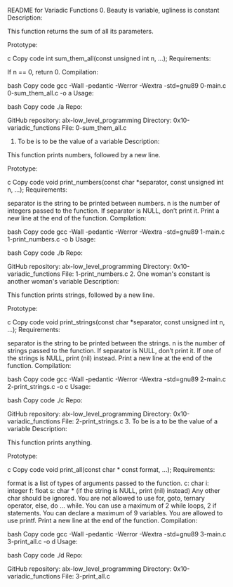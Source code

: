 README for Variadic Functions
0. Beauty is variable, ugliness is constant
Description:

This function returns the sum of all its parameters.

Prototype:

c
Copy code
int sum_them_all(const unsigned int n, ...);
Requirements:

If n == 0, return 0.
Compilation:

bash
Copy code
gcc -Wall -pedantic -Werror -Wextra -std=gnu89 0-main.c 0-sum_them_all.c -o a
Usage:

bash
Copy code
./a
Repo:

GitHub repository: alx-low_level_programming
Directory: 0x10-variadic_functions
File: 0-sum_them_all.c
1. To be is to be the value of a variable
Description:

This function prints numbers, followed by a new line.

Prototype:

c
Copy code
void print_numbers(const char *separator, const unsigned int n, ...);
Requirements:

separator is the string to be printed between numbers.
n is the number of integers passed to the function.
If separator is NULL, don’t print it.
Print a new line at the end of the function.
Compilation:

bash
Copy code
gcc -Wall -pedantic -Werror -Wextra -std=gnu89 1-main.c 1-print_numbers.c -o b
Usage:

bash
Copy code
./b
Repo:

GitHub repository: alx-low_level_programming
Directory: 0x10-variadic_functions
File: 1-print_numbers.c
2. One woman's constant is another woman's variable
Description:

This function prints strings, followed by a new line.

Prototype:

c
Copy code
void print_strings(const char *separator, const unsigned int n, ...);
Requirements:

separator is the string to be printed between the strings.
n is the number of strings passed to the function.
If separator is NULL, don’t print it.
If one of the strings is NULL, print (nil) instead.
Print a new line at the end of the function.
Compilation:

bash
Copy code
gcc -Wall -pedantic -Werror -Wextra -std=gnu89 2-main.c 2-print_strings.c -o c
Usage:

bash
Copy code
./c
Repo:

GitHub repository: alx-low_level_programming
Directory: 0x10-variadic_functions
File: 2-print_strings.c
3. To be is a to be the value of a variable
Description:

This function prints anything.

Prototype:

c
Copy code
void print_all(const char * const format, ...);
Requirements:

format is a list of types of arguments passed to the function.
c: char
i: integer
f: float
s: char * (if the string is NULL, print (nil) instead)
Any other char should be ignored.
You are not allowed to use for, goto, ternary operator, else, do ... while.
You can use a maximum of 2 while loops, 2 if statements.
You can declare a maximum of 9 variables.
You are allowed to use printf.
Print a new line at the end of the function.
Compilation:

bash
Copy code
gcc -Wall -pedantic -Werror -Wextra -std=gnu89 3-main.c 3-print_all.c -o d
Usage:

bash
Copy code
./d
Repo:

GitHub repository: alx-low_level_programming
Directory: 0x10-variadic_functions
File: 3-print_all.c
